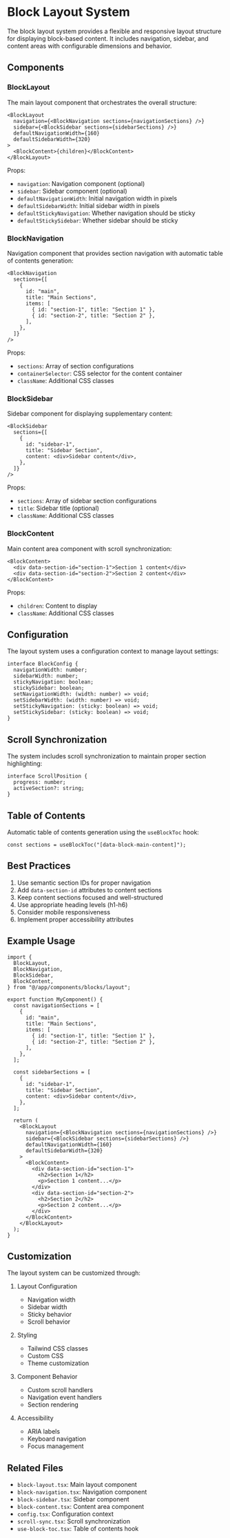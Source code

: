 # Block Layout System

The block layout system provides a flexible and responsive layout structure for displaying block-based content. It includes navigation, sidebar, and content areas with configurable dimensions and behavior.

## Components

### BlockLayout

The main layout component that orchestrates the overall structure:

```tsx
<BlockLayout
  navigation={<BlockNavigation sections={navigationSections} />}
  sidebar={<BlockSidebar sections={sidebarSections} />}
  defaultNavigationWidth={160}
  defaultSidebarWidth={320}
>
  <BlockContent>{children}</BlockContent>
</BlockLayout>
```

Props:

- `navigation`: Navigation component (optional)
- `sidebar`: Sidebar component (optional)
- `defaultNavigationWidth`: Initial navigation width in pixels
- `defaultSidebarWidth`: Initial sidebar width in pixels
- `defaultStickyNavigation`: Whether navigation should be sticky
- `defaultStickySidebar`: Whether sidebar should be sticky

### BlockNavigation

Navigation component that provides section navigation with automatic table of contents generation:

```tsx
<BlockNavigation
  sections={[
    {
      id: "main",
      title: "Main Sections",
      items: [
        { id: "section-1", title: "Section 1" },
        { id: "section-2", title: "Section 2" },
      ],
    },
  ]}
/>
```

Props:

- `sections`: Array of section configurations
- `containerSelector`: CSS selector for the content container
- `className`: Additional CSS classes

### BlockSidebar

Sidebar component for displaying supplementary content:

```tsx
<BlockSidebar
  sections={[
    {
      id: "sidebar-1",
      title: "Sidebar Section",
      content: <div>Sidebar content</div>,
    },
  ]}
/>
```

Props:

- `sections`: Array of sidebar section configurations
- `title`: Sidebar title (optional)
- `className`: Additional CSS classes

### BlockContent

Main content area component with scroll synchronization:

```tsx
<BlockContent>
  <div data-section-id="section-1">Section 1 content</div>
  <div data-section-id="section-2">Section 2 content</div>
</BlockContent>
```

Props:

- `children`: Content to display
- `className`: Additional CSS classes

## Configuration

The layout system uses a configuration context to manage layout settings:

```tsx
interface BlockConfig {
  navigationWidth: number;
  sidebarWidth: number;
  stickyNavigation: boolean;
  stickySidebar: boolean;
  setNavigationWidth: (width: number) => void;
  setSidebarWidth: (width: number) => void;
  setStickyNavigation: (sticky: boolean) => void;
  setStickySidebar: (sticky: boolean) => void;
}
```

## Scroll Synchronization

The system includes scroll synchronization to maintain proper section highlighting:

```tsx
interface ScrollPosition {
  progress: number;
  activeSection?: string;
}
```

## Table of Contents

Automatic table of contents generation using the `useBlockToc` hook:

```tsx
const sections = useBlockToc("[data-block-main-content]");
```

## Best Practices

1. Use semantic section IDs for proper navigation
2. Add `data-section-id` attributes to content sections
3. Keep content sections focused and well-structured
4. Use appropriate heading levels (h1-h6)
5. Consider mobile responsiveness
6. Implement proper accessibility attributes

## Example Usage

```tsx
import {
  BlockLayout,
  BlockNavigation,
  BlockSidebar,
  BlockContent,
} from "@/app/components/blocks/layout";

export function MyComponent() {
  const navigationSections = [
    {
      id: "main",
      title: "Main Sections",
      items: [
        { id: "section-1", title: "Section 1" },
        { id: "section-2", title: "Section 2" },
      ],
    },
  ];

  const sidebarSections = [
    {
      id: "sidebar-1",
      title: "Sidebar Section",
      content: <div>Sidebar content</div>,
    },
  ];

  return (
    <BlockLayout
      navigation={<BlockNavigation sections={navigationSections} />}
      sidebar={<BlockSidebar sections={sidebarSections} />}
      defaultNavigationWidth={160}
      defaultSidebarWidth={320}
    >
      <BlockContent>
        <div data-section-id="section-1">
          <h2>Section 1</h2>
          <p>Section 1 content...</p>
        </div>
        <div data-section-id="section-2">
          <h2>Section 2</h2>
          <p>Section 2 content...</p>
        </div>
      </BlockContent>
    </BlockLayout>
  );
}
```

## Customization

The layout system can be customized through:

1. Layout Configuration

   - Navigation width
   - Sidebar width
   - Sticky behavior
   - Scroll behavior

2. Styling

   - Tailwind CSS classes
   - Custom CSS
   - Theme customization

3. Component Behavior

   - Custom scroll handlers
   - Navigation event handlers
   - Section rendering

4. Accessibility
   - ARIA labels
   - Keyboard navigation
   - Focus management

## Related Files

- `block-layout.tsx`: Main layout component
- `block-navigation.tsx`: Navigation component
- `block-sidebar.tsx`: Sidebar component
- `block-content.tsx`: Content area component
- `config.tsx`: Configuration context
- `scroll-sync.tsx`: Scroll synchronization
- `use-block-toc.tsx`: Table of contents hook
